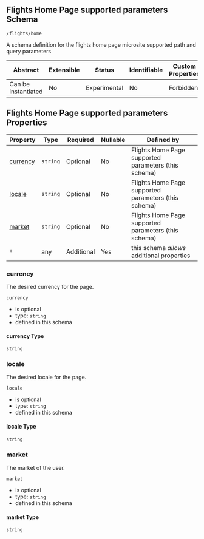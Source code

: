 ## Flights Home Page supported parameters Schema

```
/flights/home
```

A schema definition for the flights home page microsite supported path and query parameters

| Abstract            | Extensible | Status       | Identifiable | Custom Properties | Additional Properties | Defined In                                   |
| ------------------- | ---------- | ------------ | ------------ | ----------------- | --------------------- | -------------------------------------------- |
| Can be instantiated | No         | Experimental | No           | Forbidden         | Permitted             | [flightsHomePage.json](flightsHomePage.json) |

## Flights Home Page supported parameters Properties

| Property              | Type     | Required   | Nullable | Defined by                                           |
| --------------------- | -------- | ---------- | -------- | ---------------------------------------------------- |
| [currency](#currency) | `string` | Optional   | No       | Flights Home Page supported parameters (this schema) |
| [locale](#locale)     | `string` | Optional   | No       | Flights Home Page supported parameters (this schema) |
| [market](#market)     | `string` | Optional   | No       | Flights Home Page supported parameters (this schema) |
| `*`                   | any      | Additional | Yes      | this schema _allows_ additional properties           |

### currency

The desired currency for the page.

`currency`

- is optional
- type: `string`
- defined in this schema

#### currency Type

`string`

### locale

The desired locale for the page.

`locale`

- is optional
- type: `string`
- defined in this schema

#### locale Type

`string`

### market

The market of the user.

`market`

- is optional
- type: `string`
- defined in this schema

#### market Type

`string`
